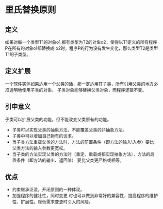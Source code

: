 # 里氏替换原则

## 定义
 如果对每一个类型T1的对象o1,都有类型为T2的对象o2，使得以T1定义的所有程序P在所有的对象o1都替换成
 o2时，程序P的行为没有发生变化，那么类型T2是类型T1的子类型。
 
## 定义扩展
  一个软件实体如果适用一个父类的话，那一定适用其子类，所有引用父类的地方必须透明地使用子类的对象，
  子类对象能够替换父类对象，而程序逻辑不变。
  
## 引申意义
 子类可以扩展父类的功能，但不能改变父类原有的功能。
 * 子类可以实现父类的抽象方法，不能覆盖父类的非抽象方法。
 * 子类中可以增加自己物有的访求。
 * 当子类方法重载父类的方法时，方法的前置条件（即方法的输入\入参）要比父类方法的输入参数更宽松。
 * 当子类的方法实现父类的方法时（重定、重载或都实现抽象方法），方法的后置条件（即方法的输出、返回值）
 要比父类更严格或相等。
 
## 优点

* 约束继承泛滥，开闭原则的一种体现。
* 加强程序的健壮性，同时变更 时也可以做到非常好的兼容性，提高程序的维护性、扩展性。降低需求变更时引入的风险。
